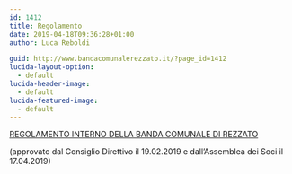 ```yaml
---
id: 1412
title: Regolamento
date: 2019-04-18T09:36:28+01:00
author: Luca Reboldi

guid: http://www.bandacomunalerezzato.it/?page_id=1412
lucida-layout-option:
  - default
lucida-header-image:
  - default
lucida-featured-image:
  - default
---
```

[REGOLAMENTO INTERNO DELLA BANDA COMUNALE DI REZZATO](http://www.bandacomunalerezzato.it/wp-content/uploads/2019/04/REGOLAMENTO-INTERNO-DELLA-BANDA-MUSICALE-BOZZA-seconda-versione-corretta-Luca.pdf)&nbsp;

(approvato dal Consiglio Direttivo il 19.02.2019 e dall&#8217;Assemblea dei Soci il 17.04.2019)